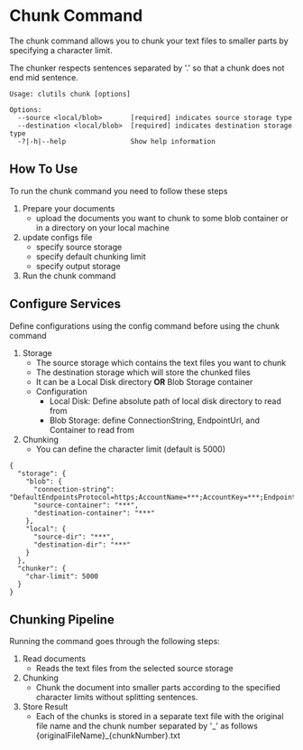 # Chunk Command

The chunk command allows you to chunk your text files to smaller parts by specifying a character limit.

The chunker respects sentences separated by '.' so that a chunk does not end mid sentence.

    Usage: clutils chunk [options]

    Options:
      --source <local/blob>       [required] indicates source storage type
      --destination <local/blob>  [required] indicates destination storage type
      -?|-h|--help                Show help information

## How To Use

To run the chunk command you need to follow these steps

1. Prepare your documents
    - upload the documents you want to chunk to some blob container or in a directory on your local machine
1. update configs file
    - specify source storage
    - specify default chunking limit
    - specify output storage
1. Run the chunk command


## Configure Services

Define configurations using the config command before using the chunk command

1. Storage
    - The source storage which contains the text files you want to chunk
    - The destination storage which will store the chunked files
    - It can be a Local Disk directory **OR** Blob Storage container
    - Configuration
        - Local Disk: Define absolute path of local disk directory to read from
        - Blob Storage: define ConnectionString, EndpointUrl, and Container to read from
1. Chunking
   - You can define the character limit (default is 5000)


```
{
  "storage": {
    "blob": {
      "connection-string": "DefaultEndpointsProtocol=https;AccountName=***;AccountKey=***;EndpointSuffix=core.windows.net",
      "source-container": "***",
      "destination-container": "***"
    },
    "local": {
      "source-dir": "***",
      "destination-dir": "***"
    }
  },
  "chunker": {
    "char-limit": 5000
  }
}
```
## Chunking Pipeline
Running the command goes through the following steps:
1. Read documents
    - Reads the text files from the selected source storage
1. Chunking
    - Chunk the document into smaller parts according to the specified character limits without splitting sentences.
1. Store Result
    - Each of the chunks is stored in a separate text file with the original file name and the chunk number separated by '\_' as follows {originalFileName}_{chunkNumber}.txt
    